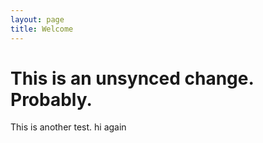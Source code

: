 ```yaml
---
layout: page
title: Welcome
---
```


This is an unsynced change. Probably.
=======
This is another test.
hi again
